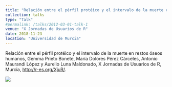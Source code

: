 ```yaml
---
title: "Relación entre el pérfil protéico y el intervalo de la muerte en restos óseos humanos"
collection: talks
type: "Talk"
#permalink: /talks/2012-03-01-talk-1
venue: "X Jornadas de Usuarios de R"
date: 2018-11-23
location: "Universidad de Murcia"
---
```


Relación entre el pérfil protéico y el intervalo de la muerte en restos óseos humanos, Gemma Prieto Bonete, María Dolores Pérez Cárceles, Antonio Maurandi López y Aurelio Luna Maldonado, X Jornadas de Usuarios de R, Murcia, <http://r-es.org/XjuR/>.

[![](https://amaurandi.github.io/files/3gemmaPrietoBonete-20181123-postee-xjur.png)](https://amaurandi.github.io/files/3gemmaPrietoBonete-20181123-postee-xjur.pdf)

